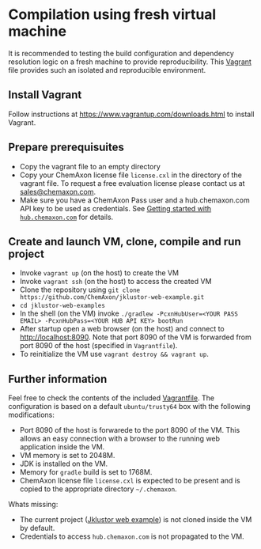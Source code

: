Compilation using fresh virtual machine
=======================================

It is recommended to testing the build configuration and dependency resolution logic on a fresh machine
to provide reproducibility. This [Vagrant](https://www.vagrantup.com/) file provides such an isolated
and reproducible environment.

Install Vagrant
---------------

Follow instructions at <https://www.vagrantup.com/downloads.html> to install Vagrant.


Prepare prerequisuites
----------------------

 - Copy the vagrant file to an empty directory
 - Copy your ChemAxon license file `license.cxl` in the directory of the vagrant file. To request a free evaluation 
   license please contact us at [sales@chemaxon.com](mailto:sales@chemaxon.com).
 - Make sure you have a ChemAxon Pass user and a hub.chemaxon.com API key to be used as credentials. See 
   [Getting started with `hub.chemaxon.com`](../doc/cxn-hub-getting-started.md) for details.

   
Create and launch VM, clone, compile and run project
----------------------------------------------------

 - Invoke `vagrant up` (on the host) to create the VM
 - Invoke `vagrant ssh` (on the host) to access the created VM
 - Clone the repository using `git clone https://github.com/ChemAxon/jklustor-web-example.git`
 - `cd jklustor-web-examples`
 - In the shell (on the VM) invoke 
   `./gradlew -PcxnHubUser=<YOUR PASS EMAIL> -PcxnHubPass=<YOUR HUB API KEY> bootRun`
 - After startup open a web browser (on the host) and connect to <http://localhost:8090>. Note that
   port 8090 of the VM is forwarded from port 8090 of the host (specified in `Vagrantfile`).
 - To reinitialize the VM use `vagrant destroy && vagrant up`.
 
 
 Further information
 -------------------
 
 Feel free to check the contents of the included [Vagrantfile](Vagrantfile). The configuration is based on a default
 `ubuntu/trusty64` box with the following modifications:
 
  - Port 8090 of the host is forwarede to the port 8090 of the VM. This allows an easy connection with a browser to the
    running web application inside the VM.
  - VM memory is set to 2048M.
  - JDK is installed on the VM.
  - Memory for `gradle` build is set to 1768M.
  - ChemAxon license file `license.cxl` is expected to be present and is copied to the appropriate directory 
    `~/.chemaxon`.

Whats missing:

 - The current project ([Jklustor web example](https://github.com/ChemAxon/jklustor-web-example)) is not cloned inside
   the VM by default.
 - Credentials to access `hub.chemaxon.com` is not propagated to the VM.